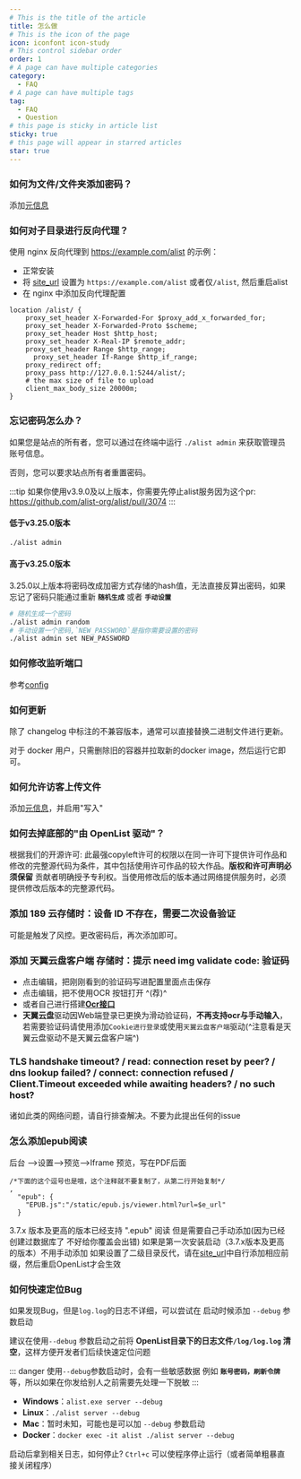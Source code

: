 ```yaml
---
# This is the title of the article
title: 怎么做
# This is the icon of the page
icon: iconfont icon-study
# This control sidebar order
order: 1
# A page can have multiple categories
category:
  - FAQ
# A page can have multiple tags
tag:
  - FAQ
  - Question
# this page is sticky in article list
sticky: true
# this page will appear in starred articles
star: true
---
```


### **如何为文件/文件夹添加密码？**

添加[元信息](../guide/advanced/meta.md)

### **如何对子目录进行反向代理？**

使用 nginx 反向代理到 https://example.com/alist 的示例：

- 正常安装
- 将 [site_url](../config/configuration.md#site_url) 设置为 `https://example.com/alist` 或者仅`/alist`, 然后重启alist
- 在 nginx 中添加反向代理配置

```nginx
location /alist/ {
    proxy_set_header X-Forwarded-For $proxy_add_x_forwarded_for;
    proxy_set_header X-Forwarded-Proto $scheme;
    proxy_set_header Host $http_host;
    proxy_set_header X-Real-IP $remote_addr;
    proxy_set_header Range $http_range;
	  proxy_set_header If-Range $http_if_range;
    proxy_redirect off;
    proxy_pass http://127.0.0.1:5244/alist/;
    # the max size of file to upload
    client_max_body_size 20000m;
}
```

### **忘记密码怎么办？**

如果您是站点的所有者，您可以通过在终端中运行 `./alist admin` 来获取管理员账号信息。

否则，您可以要求站点所有者重置密码。

:::tip
如果你使用v3.9.0及以上版本，你需要先停止alist服务因为这个pr: https://github.com/alist-org/alist/pull/3074
:::

#### **低于v3.25.0版本**

```bash
./alist admin
```


#### **高于v3.25.0版本**

3.25.0以上版本将密码改成加密方式存储的hash值，无法直接反算出密码，如果忘记了密码只能通过重新 **`随机生成`** 或者 **`手动设置`**

```bash
# 随机生成一个密码
./alist admin random
# 手动设置一个密码,`NEW_PASSWORD`是指你需要设置的密码
./alist admin set NEW_PASSWORD
```

### **如何修改监听端口 ​**

参考[config](../config/configuration.md#port)

### **如何更新**

除了 changelog 中标注的不兼容版本，通常可以直接替换二进制文件进行更新。

对于 docker 用户，只需删除旧的容器并拉取新的docker image，然后运行它即可。

### **如何允许访客上传文件**

添加[元信息](../guide/advanced/meta.md)，并启用"写入"

### **如何去掉底部的"由 OpenList 驱动"？​**

根据我们的开源许可:
此最强copyleft许可的权限以在同一许可下提供许可作品和修改的完整源代码为条件，其中包括使用许可作品的较大作品。**版权和许可声明必须保留** 贡献者明确授予专利权。当使用修改后的版本通过网络提供服务时，必须提供修改后版本的完整源代码。

### **添加 189 云存储时：设备 ID 不存在，需要二次设备验证 ​**

可能是触发了风控。更改密码后，再次添加即可。

### **添加 天翼云盘客户端 存储时：提示 need img validate code: 验证码**

- 点击编辑，把刚刚看到的验证码写进配置里面点击保存
- 点击编辑，把不使用OCR 按钮打开 ^(荐)^
- 或者自己进行搭建[**Ocr接口**](../config/global.md#ocr-api)
- **天翼云盘**驱动因Web端登录已更换为滑动验证码，**不再支持ocr与手动输入**，若需要验证码请使用添加`Cookie进行登录`或使用`天翼云盘客户端`驱动(^注意看是天翼云盘驱动不是天翼云盘客户端^)

### **TLS handshake timeout? / read: connection reset by peer? / dns lookup failed? / connect: connection refused / Client.Timeout exceeded while awaiting headers?  / no such host?**

诸如此类的网络问题，请自行排查解决。不要为此提出任何的issue


### **怎么添加epub阅读**

后台 ——>设置——>预览——>Iframe 预览，写在PDF后面

```html{2-5}
/*下面的这个逗号也是哦，这个注释就不要复制了，从第二行开始复制*/
,
  "epub": {
    "EPUB.js":"/static/epub.js/viewer.html?url=$e_url"
  }
```

3.7.x 版本及更高的版本已经支持  ".epub" 阅读
但是需要自己手动添加(因为已经创建过数据库了 不好给你覆盖会出错)
如果是第一次安装启动（3.7.x版本及更高的版本）不用手动添加
如果设置了二级目录反代，请在[site_url](../config/configuration.md#site-url)中自行添加相应前缀，然后重启OpenList才会生效

### **如何快速定位Bug**

如果发现Bug，但是`log.log`的日志不详细，可以尝试在 启动时候添加 `--debug` 参数启动

建议在使用`--debug` 参数启动之前将 **OpenList目录下的日志文件`/log/log.log` 清空**，这样方便开发者们后续快速定位问题

::: danger
使用`--debug`参数启动时，会有一些敏感数据 例如 **`账号密码，刷新令牌`** 等，所以如果在你发给别人之前需要先处理一下脱敏
:::


- **Windows**：`alist.exe server --debug`
- **Linux**：`./alist server --debug`
- **Mac**：暂时未知，可能也是可以加 `--debug` 参数启动
- **Docker**：`docker exec -it alist ./alist server --debug`

启动后拿到相关日志，如何停止?  `Ctrl+c` 可以使程序停止运行（或者简单粗暴直接关闭程序）
